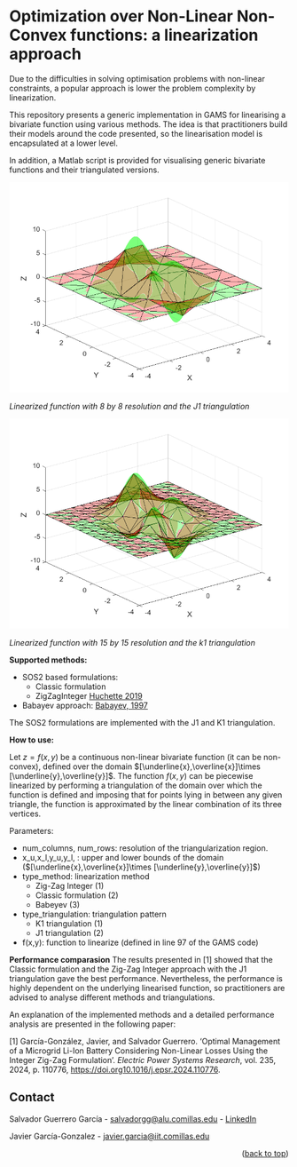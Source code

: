<a id="readme-top"></a>

# Optimization over Non-Linear Non-Convex functions: a linearization approach

Due to the difficulties in solving optimisation problems with non-linear constraints, a popular approach is lower the problem complexity by linearization.

This repository presents a generic implementation in GAMS for linearising a bivariate function using various methods. The idea is that practitioners build their models around the code presented, so the linearisation model is encapsulated at a lower level. 

In addition, a Matlab script is provided for visualising generic bivariate functions and their triangulated versions.
<p>
    <img src="images/8x8.png" alt>
</p>
<p>
    <em>Linearized function with 8 by 8 resolution and the J1 triangulation</em>
</p>


<p>
    <img src="images/15x15.png" alt>
</p>
<p>
    <em>Linearized function with 15 by 15 resolution and the k1 triangulation</em>
</p>

**Supported methods:**

 - SOS2 based formulations: 
	 - Classic formulation
	 - ZigZagInteger [Huchette 2019](https://doi.org/10.48550/arXiv.1708.00050)
- Babayev approach: [Babayev, 1997](https://doi.org/10.1007/BF00132502) 

The SOS2 formulations are implemented with the J1 and K1 triangulation.


**How to use:**

Let $z=f(x,y)$ be a continuous non-linear bivariate function (it can be non-convex), defined over the domain $[\underline{x},\overline{x}]\times [\underline{y},\overline{y}]$. The function
$f(x,y)$ can be piecewise linearized by performing a triangulation of the domain over which the function is defined and imposing that for points lying in between any given triangle, the function is approximated by the linear combination of its three vertices.

Parameters:
 - num_columns, num_rows: resolution of the triangularization region.
 - x_u,x_l,y_u,y_l, : upper and lower bounds of the domain ($[\underline{x},\overline{x}]\times [\underline{y},\overline{y}]$)
 - type_method: linearization method
	 - Zig-Zag Integer (1)
	 - Classic formulation (2)
	 - Babeyev (3)
 - type_triangulation: triangulation pattern
	 - K1 triangulation (1)
	 - J1 triangulation (2)
 - f(x,y): function to linearize (defined in line 97 of the GAMS code)


**Performance comparasion**
The results presented in [1] showed that the Classic formulation and the Zig-Zag Integer approach with the J1 triangulation gave the best performance. Nevertheless, the performance is highly dependent on the underlying linearised function, so practitioners are advised to analyse different methods and triangulations.

An explanation of the implemented methods and a detailed performance analysis are presented in the following paper:

[1] García-González, Javier, and Salvador Guerrero. ‘Optimal Management of a Microgrid Li-Ion Battery Considering Non-Linear Losses Using the Integer Zig-Zag Formulation’.  _Electric Power Systems Research_, vol. 235, 2024, p. 110776, https://doi.org10.1016/j.epsr.2024.110776.


<!-- CONTACT -->
## Contact

Salvador Guerrero García - salvadorgg@alu.comillas.edu - [LinkedIn](https://www.linkedin.com/in/salvador-guerrero-garcia/)

Javier García-Gonzalez - javier.garcia@iit.comillas.edu

<p align="right">(<a href="#readme-top">back to top</a>)</p>




